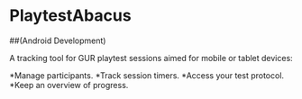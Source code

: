 # PlaytestAbacus
##(Android Development)

A tracking tool for GUR playtest sessions aimed for mobile or tablet devices: 

*Manage participants.
*Track session timers.
*Access your test protocol.
*Keep an overview of progress.
